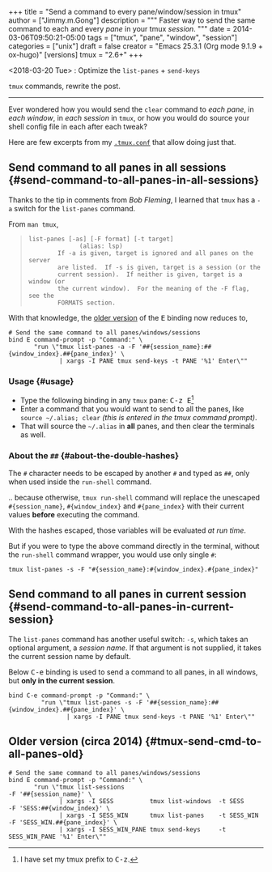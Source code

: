 +++
title = "Send a command to every pane/window/session in tmux"
author = ["Jimmy.m.Gong"]
description = """
  Faster way to send the same command to each and every _pane_ in your
  tmux _session_.
  """
date = 2014-03-06T09:50:21-05:00
tags = ["tmux", "pane", "window", "session"]
categories = ["unix"]
draft = false
creator = "Emacs 25.3.1 (Org mode 9.1.9 + ox-hugo)"
[versions]
  tmux = "2.6+"
+++

<span class="timestamp-wrapper"><span class="timestamp">&lt;2018-03-20 Tue&gt;</span></span>
: Optimize the `list-panes` + `send-keys`

`tmux` commands, rewrite the post.

---

Ever wondered how you would send the `clear` command to _each pane_,
in _each window_, in _each session_ in `tmux`, or how you would do
source your shell config file in each after each tweak?

Here are few excerpts from my [`.tmux.conf`](https://github.com/kaushalmodi/dotfiles/blob/master/tmux/dot-tmux.conf) that allow doing just
that.


## Send command to all panes in **all** sessions {#send-command-to-all-panes-in-all-sessions}

Thanks to the tip in comments from _Bob Fleming_, I learned that `tmux` has a `-a`
switch for the `list-panes` command.

From `man tmux`,

> ```text
> list-panes [-as] [-F format] [-t target]
>               (alias: lsp)
>         If -a is given, target is ignored and all panes on the server
>         are listed.  If -s is given, target is a session (or the
>         current session).  If neither is given, target is a window (or
>         the current window).  For the meaning of the -F flag, see the
>         FORMATS section.
> ```

With that knowledge, the [older version](#tmux-send-cmd-to-all-panes-old) of the <kbd>E</kbd> binding now reduces
to,

````docker
# Send the same command to all panes/windows/sessions
bind E command-prompt -p "Command:" \
       "run \"tmux list-panes -a -F '##{session_name}:##{window_index}.##{pane_index}' \
              | xargs -I PANE tmux send-keys -t PANE '%1' Enter\""
````


### Usage {#usage}

-   Type the following binding in any `tmux` pane: <kbd>C-z E</kbd>[^fn:1]
-   Enter a command that you would want to send to all the panes, like
    `source ~/.alias; clear` _(this is entered in the tmux command
    prompt)_.
-   That will source the `~/.alias` in **all** panes, and then clear the
    terminals as well.


### About the `##` {#about-the-double-hashes}

<div class="note">
  <div></div>

The `#` character needs to be escaped by another `#` and typed as
`##`, only when used inside the `run-shell` command.

</div>

.. because otherwise, `tmux run-shell` command will replace the
unescaped `#{session_name}`, `#{window_index}` and `#{pane_index}` with
their current values **before** executing the command.

With the hashes escaped, those variables will be evaluated _at run
time_.

But if you were to type the above command directly in the terminal,
without the `run-shell` command wrapper, you would use only single
`#`:

````text
tmux list-panes -s -F "#{session_name}:#{window_index}.#{pane_index}"
````


## Send command to all panes in **current** session {#send-command-to-all-panes-in-current-session}

The `list-panes` command has another useful switch: `-s`, which takes
an optional argument, a _session name_. If that argument is not
supplied, it takes the current session name by default.

Below <kbd>C-e</kbd> binding is used to send a command to all panes, in all
windows, but **only in the current session**.

````docker
bind C-e command-prompt -p "Command:" \
         "run \"tmux list-panes -s -F '##{session_name}:##{window_index}.##{pane_index}' \
                | xargs -I PANE tmux send-keys -t PANE '%1' Enter\""
````


## Older version (circa 2014) {#tmux-send-cmd-to-all-panes-old}

````docker
# Send the same command to all panes/windows/sessions
bind E command-prompt -p "Command:" \
       "run \"tmux list-sessions                                           -F '##{session_name}' \
              | xargs -I SESS          tmux list-windows  -t SESS          -F 'SESS:##{window_index}' \
              | xargs -I SESS_WIN      tmux list-panes    -t SESS_WIN      -F 'SESS_WIN.##{pane_index}' \
              | xargs -I SESS_WIN_PANE tmux send-keys     -t SESS_WIN_PANE '%1' Enter\""
````

[^fn:1]: I have set my tmux prefix to <kbd>C-z</kbd>.

[//]: # "Exported with love from a post written in Org mode"
[//]: # "- https://github.com/yssource/home"
